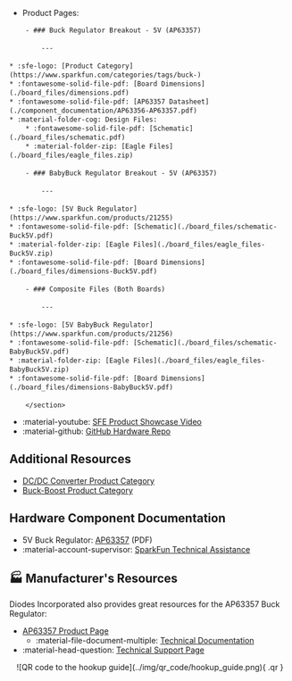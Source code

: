 * Product Pages:

<section class="grid cards col-3" style="grid-template-columns: repeat(auto-fit,minmax(8rem,1fr));" markdown>

        - ### Buck Regulator Breakout - 5V (AP63357)

            ---

    * :sfe-logo: [Product Category](https://www.sparkfun.com/categories/tags/buck-)
    * :fontawesome-solid-file-pdf: [Board Dimensions](./board_files/dimensions.pdf)
    * :fontawesome-solid-file-pdf: [AP63357 Datasheet](./component_documentation/AP63356-AP63357.pdf)
    * :material-folder-cog: Design Files:
        * :fontawesome-solid-file-pdf: [Schematic](./board_files/schematic.pdf)
        * :material-folder-zip: [Eagle Files](./board_files/eagle_files.zip)

        - ### BabyBuck Regulator Breakout - 5V (AP63357)

            ---

    * :sfe-logo: [5V Buck Regulator](https://www.sparkfun.com/products/21255)
    * :fontawesome-solid-file-pdf: [Schematic](./board_files/schematic-Buck5V.pdf)
    * :material-folder-zip: [Eagle Files](./board_files/eagle_files-Buck5V.zip)
    * :fontawesome-solid-file-pdf: [Board Dimensions](./board_files/dimensions-Buck5V.pdf)

        - ### Composite Files (Both Boards)

            ---

    * :sfe-logo: [5V BabyBuck Regulator](https://www.sparkfun.com/products/21256)
    * :fontawesome-solid-file-pdf: [Schematic](./board_files/schematic-BabyBuck5V.pdf)
    * :material-folder-zip: [Eagle Files](./board_files/eagle_files-BabyBuck5V.zip)
    * :fontawesome-solid-file-pdf: [Board Dimensions](./board_files/dimensions-BabyBuck5V.pdf)

        </section>

* :material-youtube: [SFE Product Showcase Video](https://youtu.be/g2MgO2fjqsw)
* :material-github: [GitHub Hardware Repo](https://github.com/sparkfun/SparkFun_Buck_Regulator_AP63357DV-7)

## Additional Resources
* [DC/DC Converter Product Category](https://www.sparkfun.com/categories/tags/dc-dc-converter)
* [Buck-Boost Product Category](https://www.sparkfun.com/categories/tags/buck-boost)


## Hardware Component Documentation
* 5V Buck Regulator: [AP63357](./component_documentation/AP63356-AP63357.pdf) (PDF)
* :material-account-supervisor: [SparkFun Technical Assistance](https://www.sparkfun.com/technical_assistance)


## 🏭&nbsp;Manufacturer's Resources
Diodes Incorporated also provides great resources for the AP63357 Buck Regulator: 

* [AP63357 Product Page](https://www.diodes.com/part/view/AP63357/)
    * :material-file-document-multiple: [Technical Documentation](https://www.diodes.com/part/view/AP63357/#tab-details)
* :material-head-question: [Technical Support Page](https://www.diodes.com/about/contact-us/technical-support/)

<center>
![QR code to the hookup guide](../img/qr_code/hookup_guide.png){ .qr }
</center>
